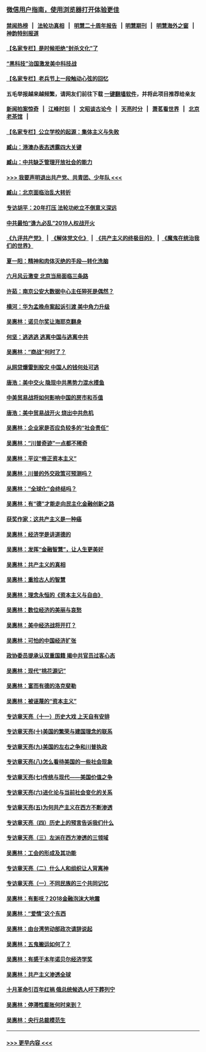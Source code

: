 ### [微信用户指南，使用浏览器打开体验更佳](https://github.com/gfw-breaker/banned-news1/blob/master/indexes/wechat-guide.md?t=0)
#### [禁闻热榜](热点新闻.md?t=0)  &nbsp;&nbsp;|&nbsp;&nbsp; [法轮功真相](https://github.com/gfw-breaker/truth/blob/master/README.md?t=0) &nbsp;&nbsp;|&nbsp;&nbsp; [明慧二十周年报告](https://github.com/gfw-breaker/mh-reports/blob/master/README.md?t=0) &nbsp;&nbsp;|&nbsp;&nbsp;[明慧期刊](https://github.com/gfw-breaker/mh-qikan) &nbsp;&nbsp;|&nbsp;&nbsp; [明慧海外之窗](https://github.com/gfw-breaker/mh-news/blob/master/README.md?t=0) &nbsp;&nbsp;|&nbsp;&nbsp; [神韵特别报道](https://github.com/gfw-breaker/mh-news/blob/master/shenyun.md?t=0)
#### [【名家专栏】是时候拒绝“封杀文化”了](../pages/nsc423/n11814093.md?t=02150702) 
#### [“黑科技”治国激发美中科技战](../pages/nsc423/n11638056.md?t=02150702) 
#### [【名家专栏】老兵节上一段触动心弦的回忆](../pages/nsc423/n11646016.md?t=02150702) 
#### 五毛举报越来越频繁，请网友们前往下载 [一键翻墙软件](https://github.com/gfw-breaker/ssr-accounts)，并将此项目推荐给亲友
#### [新闻拍案惊奇](https://github.com/gfw-breaker/banned-news1/blob/master/pages/link4.md) &nbsp;&nbsp;|&nbsp;&nbsp; [江峰时刻](https://github.com/gfw-breaker/banned-news1/blob/master/pages/link4.md) &nbsp;&nbsp;|&nbsp;&nbsp; [文昭谈古论今](https://github.com/gfw-breaker/banned-news1/blob/master/pages/link4.md) &nbsp;&nbsp;|&nbsp;&nbsp; [天亮时分](https://github.com/gfw-breaker/banned-news1/blob/master/pages/link4.md) &nbsp;&nbsp;|&nbsp;&nbsp; [萧茗看世界](https://github.com/gfw-breaker/banned-news1/blob/master/pages/link4.md) &nbsp;&nbsp;|&nbsp;&nbsp; [北京老茶馆](https://github.com/gfw-breaker/banned-news1/blob/master/pages/link4.md) &nbsp;&nbsp;|&nbsp;&nbsp; 
#### [【名家专栏】公立学校的起源：集体主义与失败](../pages/nsc423/n11601833.md?t=02150702) 
#### [臧山：港澳办表态透露四大关键](../pages/nsc423/n11421628.md?t=02150702) 
#### [臧山：中共缺乏管理开放社会的能力](../pages/nsc423/n11407457.md?t=02150702) 
#### [>>> 我要声明退出共产党、共青团、少年队 <<<](https://github.com/begood0513/goodnews/blob/master/quit/letter.md) 
#### [臧山：北京面临治乱大转折](../pages/nsc423/n11406895.md?t=02150702) 
#### [专访胡平：20年打压 法轮功屹立不倒意义深远](../pages/nsc423/n11398800.md?t=02150702) 
#### [中共最怕“逢九必乱”2019人权战开火](../pages/nsc423/n11385248.md?t=02150702) 
#### [《九评共产党》](https://github.com/begood0513/9ping.md/blob/master/README.md) &nbsp;|&nbsp; [《解体党文化》](../../../../jtdwh.md/blob/master/README.md)  &nbsp;|&nbsp; [《共产主义的终极目的》](../../../../gczydzjmd.md/blob/master/README.md) &nbsp;|&nbsp; [《魔鬼在统治我们的世界》](../../../../mgztzwmdsj.md/blob/master/README.md) 
#### [夏一阳：精神和肉体灭绝的手段—转化洗脑](../pages/nsc423/n11368250.md?t=02150702) 
#### [六月风云激变 北京当局面临三条路](../pages/nsc423/n11313668.md?t=02150702) 
#### [许茹：南京公安大数据中心主任猝死是偶然？](../pages/nsc423/n11064744.md?t=02150702) 
#### [横河：华为孟晚舟案起诉引渡 美中角力升级](../pages/nsc423/n11027230.md?t=02150702) 
#### [吴惠林：诺贝尔奖让海耶克翻身](../pages/nsc423/n10890049.md?t=02150702) 
#### [何坚：逃逃逃 逃离中国与逃离中共](../pages/nsc423/n10592891.md?t=02150702) 
#### [吴惠林：“商战”何时了？](../pages/nsc423/n10573558.md?t=02150702) 
#### [从网贷爆雷到股灾 中国人的钱何处可逃](../pages/nsc423/n10572800.md?t=02150702) 
#### [唐浩：美中交火 隐现中共黑势力混水摸鱼](../pages/nsc423/n10544040.md?t=02150702) 
#### [中美贸易战将如何影响中国的房市和币值](../pages/nsc423/n10543697.md?t=02150702) 
#### [唐浩：美中贸易战开火 烧出中共危机](../pages/nsc423/n10540126.md?t=02150702) 
#### [吴惠林：企业家是否应负较多的“社会责任”](../pages/nsc423/n10535022.md?t=02150702) 
#### [吴惠林：“川普奇迹”一点都不稀奇](../pages/nsc423/n10512808.md?t=02150702) 
#### [吴惠林：平议“修正资本主义”](../pages/nsc423/n10495724.md?t=02150702) 
#### [吴惠林：川普的外交政策可预测吗？](../pages/nsc423/n10462387.md?t=02150702) 
#### [吴惠林：“全球化”会终结吗？](../pages/nsc423/n10452838.md?t=02150702) 
#### [吴惠林：有“德”才能走向民主化金融创新之路](../pages/nsc423/n10432292.md?t=02150702) 
#### [获奖作家：这共产主义是一种癌](../pages/nsc423/n10431541.md?t=02150702) 
#### [吴惠林：经济学是讲道德的](../pages/nsc423/n10398014.md?t=02150702) 
#### [吴惠林：发挥“金融智慧”，让人生更美好](../pages/nsc423/n10375019.md?t=02150702) 
#### [吴惠林：共产主义的真相](../pages/nsc423/n10351394.md?t=02150702) 
#### [吴惠林：重拾古人的智慧](../pages/nsc423/n10337691.md?t=02150702) 
#### [吴惠林：理念永恒的《资本主义与自由》](../pages/nsc423/n10316274.md?t=02150702) 
#### [吴惠林：数位经济的美丽与哀愁](../pages/nsc423/n10292946.md?t=02150702) 
#### [吴惠林：美中经济战将开打？](../pages/nsc423/n10258825.md?t=02150702) 
#### [吴惠林：可怕的中国经济扩张](../pages/nsc423/n10219147.md?t=02150702) 
#### [政协委员提承认双重国籍 揭中共官员过客心态](../pages/nsc423/n10208809.md?t=02150702) 
#### [吴惠林：现代“桃花源记”](../pages/nsc423/n10185234.md?t=02150702) 
#### [吴惠林：富而有德的洛克斐勒](../pages/nsc423/n10142264.md?t=02150702) 
#### [吴惠林：被诬蔑的“资本主义”](../pages/nsc423/n10124816.md?t=02150702) 
#### [专访章天亮（十一）历史大戏 上天自有安排](../pages/nsc423/n10094905.md?t=02150702) 
#### [专访章天亮(十)美国的繁荣与建国理念的联系](../pages/nsc423/n10094899.md?t=02150702) 
#### [专访章天亮(九)美国的左右之争和川普执政](../pages/nsc423/n10094889.md?t=02150702) 
#### [专访章天亮(八)怎么看待美国的一些社会现象](../pages/nsc423/n10094857.md?t=02150702) 
#### [专访章天亮(七)传统与现代——美国价值之争](../pages/nsc423/n10093140.md?t=02150702) 
#### [专访章天亮(六)进化论与当前社会变化的关系](../pages/nsc423/n10092036.md?t=02150702) 
#### [专访章天亮(五)为何共产主义在西方不断渗透](../pages/nsc423/n10083620.md?t=02150702) 
#### [专访章天亮（四）历史上的预言告诉我们什么](../pages/nsc423/n10083606.md?t=02150702) 
#### [专访章天亮（三）左派在西方渗透的三领域](../pages/nsc423/n10081115.md?t=02150702) 
#### [吴惠林：工会的形成及其功能](../pages/nsc423/n10080633.md?t=02150702) 
#### [专访章天亮（二）什么人和组织让人背离神](../pages/nsc423/n10076637.md?t=02150702) 
#### [专访章天亮（一）不同民族的三个共同记忆](../pages/nsc423/n10074188.md?t=02150702) 
#### [吴惠林：有影呒？2018金融泡沫大地震](../pages/nsc423/n10040534.md?t=02150702) 
#### [吴惠林：“爱情”这个东西](../pages/nsc423/n10019423.md?t=02150702) 
#### [吴惠林：由台湾劳动部政次请辞说起](../pages/nsc423/n9979679.md?t=02150702) 
#### [吴惠林：五鬼搬运如何了？](../pages/nsc423/n9925338.md?t=02150702) 
#### [吴惠林：有感于本年诺贝尔经济学奖](../pages/nsc423/n9871883.md?t=02150702) 
#### [吴惠林：共产主义渗透全球](../pages/nsc423/n9812748.md?t=02150702) 
#### [十月革命引百年红祸 俄总统候选人吁下葬列宁](../pages/nsc423/n9810182.md?t=02150702) 
#### [吴惠林：停滞性膨胀何时来到？](../pages/nsc423/n9764136.md?t=02150702) 
#### [吴惠林：央行总裁模范生](../pages/nsc423/n9728134.md?t=02150702) 

----
#### [ >>> 更早内容 <<< ](../indexes/nsc423-earlier.md)
